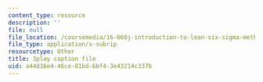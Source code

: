 ```yaml
---
content_type: resource
description: ''
file: null
file_location: /coursemedia/16-660j-introduction-to-lean-six-sigma-methods-january-iap-2012/a44d16e446ce81bd6bf43e43214c337b_T1K4pkhtad8.srt
file_type: application/x-subrip
resourcetype: Other
title: 3play caption file
uid: a44d16e4-46ce-81bd-6bf4-3e43214c337b
---
```

